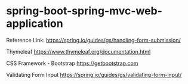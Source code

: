 # spring-boot-spring-mvc-web-application


Reference Link:
https://spring.io/guides/gs/handling-form-submission/

Thymeleaf
https://www.thymeleaf.org/documentation.html

CSS Framework - Bootstrap
https://getbootstrap.com

Validating Form Input
https://spring.io/guides/gs/validating-form-input/
